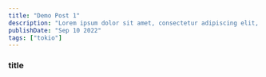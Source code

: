 ```yaml
---
title: "Demo Post 1"
description: "Lorem ipsum dolor sit amet, consectetur adipiscing elit, sed do eiusmod tempor incididunt ut labore et dolore magna aliqua."
publishDate: "Sep 10 2022"
tags: ["tokio"]
---
```


### title
 
